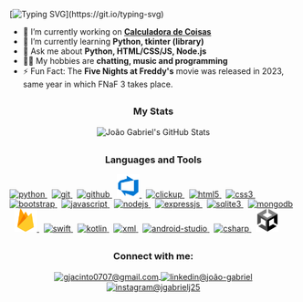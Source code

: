 <div id="title">

  [![Typing SVG](https://readme-typing-svg.herokuapp.com/?color=FFD900&size=35&center=true&vCenter=true&width=1000&lines=Hello!+How+are+you?+👋;Welcome+to+my+profile!)](https://git.io/typing-svg)
  
  - 🔭 I’m currently working on [**Calculadora de Coisas**](https://github.com/JGabrielJ/CalculadoraCoisas)
  - 🌱 I’m currently learning **Python, tkinter (library)**
  - 💬 Ask me about **Python, HTML/CSS/JS, Node.js**
  - 👨‍💻 My hobbies are **chatting, music and programming**
  - ⚡ Fun Fact: The **Five Nights at Freddy's** movie was released in 2023, same year in which FNaF 3 takes place.

</div>

##

<div id="stats" align="center">
  <h3 align="center"> My Stats </h3>
  <img align="center" src="https://myreadme.vercel.app/api/embed/JGabrielJ?panels=userstatistics,toprepositories,toplanguages,commitgraph" alt="João Gabriel's GitHub Stats">
</div>

##

<div id="langs">
  <h3 align="center"> Languages and Tools </h3>
  <a align="center" href="https://www.python.org" target="_blank" rel="noreferrer"> <img src="https://devicon-website.vercel.app/api/python/original.svg" alt="python" width="40" height="40"> </a> &nbsp;
  <a align="center" href="https://git-scm.com/" target="_blank" rel="noreferrer"> <img src="https://devicon-website.vercel.app/api/git/original.svg" alt="git" width="40" height="40"> </a> &nbsp;
  <a align="center" href="https://github.com/" target="_blank" rel="noreferrer"> <img src="https://devicon-website.vercel.app/api/github/original.svg?color=%23FFFFFF" alt="github" width="40" height="40"> </a> &nbsp;
  <a align="center" href="https://azure.microsoft.com/" target="_blank" rel="noreferrer"> <img src="https://github.com/devicons/devicon/blob/master/icons/azuredevops/azuredevops-plain.svg" alt="azure" width="40" height="40"> </a> &nbsp;
  <a align="center" href="https://clickup.com/" target="_blank" rel="noreferrer"> <img src="https://clickup.com/images/brand-assets/logo-symbol-color.svg" alt="clickup" width="40" height="40"> </a> &nbsp;
  <a align="center" href="https://www.w3.org/html/" target="_blank" rel="noreferrer"> <img src="https://devicon-website.vercel.app/api/html5/original.svg" alt="html5" width="40" height="40"> </a> &nbsp;
  <a align="center" href="https://www.w3schools.com/css/" target="_blank" rel="noreferrer"> <img src="https://devicon-website.vercel.app/api/css3/original.svg" alt="css3" width="40" height="40"> </a> &nbsp;
  <a align="center" href="https://getbootstrap.com/" target="_blank" rel="noreferrer"> <img src="https://devicon-website.vercel.app/api/bootstrap/original.svg" alt="bootstrap" width="40" height="40"> </a> &nbsp;
  <a align="center" href="https://developer.mozilla.org/en-US/docs/Web/JavaScript" target="_blank" rel="noreferrer"> <img src="https://devicon-website.vercel.app/api/javascript/original.svg" alt="javascript" width="40" height="40"> </a> &nbsp;
  <a align="center" href="https://nodejs.org" target="_blank" rel="noreferrer"> <img src="https://devicon-website.vercel.app/api/nodejs/original.svg" alt="nodejs" width="40" height="40"> </a> &nbsp;
  <a align="center" href="https://expressjs.com/" target="_blank" rel="noreferrer"> <img src="https://devicon-website.vercel.app/api/express/original.svg?color=%23FFAF00" alt="expressjs" width="40" height="40"> </a> &nbsp;
  <a align="center" href="https://www.sqlite.org/" target="_blank" rel="noreferrer"> <img src="https://devicon-website.vercel.app/api/sqlite/original.svg" alt="sqlite3" width="40" height="40"> </a> &nbsp;
  <a align="center" href="https://www.mongodb.com/" target="_blank" rel="noreferrer"> <img src="https://devicon-website.vercel.app/api/mongodb/original.svg" alt="mongodb" width="40" height="40"> </a> &nbsp;
  <a align="center" href="https://firebase.google.com/" target="_blank" rel="noreferrer"> <img src="https://github.com/devicons/devicon/blob/master/icons/firebase/firebase-original.svg" alt="firebase" width="40" height="40"> </a> &nbsp;
  <a align="center" href="https://developer.apple.com/swift/" target="_blank" rel="noreferrer"> <img src="https://devicon-website.vercel.app/api/swift/original.svg" alt="swift" width="40" height="40"> </a> &nbsp;
  <a align="center" href="https://kotlinlang.org/" target="_blank" rel="noreferrer"> <img src="https://devicon-website.vercel.app/api/kotlin/original.svg" alt="kotlin" width="40" height="40"> </a> &nbsp;
  <a align="center" href="https://www.w3schools.com/xml/" target="_blank" rel="noreferrer"> <img src="https://cdn-icons-png.flaticon.com/512/136/136526.png" alt="xml" width="40" height="40"> </a> &nbsp;
  <a align="center" href="https://developer.android.com/" target="_blank" rel="noreferrer"> <img src="https://devicon-website.vercel.app/api/androidstudio/original.svg" alt="android-studio" width="40" height="40"> </a> &nbsp;
  <a align="center" href="https://dotnet.microsoft.com/en-us/languages/csharp" target="_blank" rel="noreferrer"> <img src="https://devicon-website.vercel.app/api/csharp/original.svg" alt="csharp" width="40" height="40"> </a> &nbsp;
  <a align="center" href="https://unity.com/" target="_blank" rel="noreferrer"> <img src="https://github.com/devicons/devicon/blob/master/icons/unity/unity-original.svg" alt="unity" width="40" height="40"> </a>
</div>

##

<div id="social" align="center">
  <h3 align="center"> Connect with me: </h3>
  <a align="center" href="mailto:gjacinto0707@gmail.com" target="_blank"> <img align="center" src="https://img.shields.io/badge/Gmail-D14836?style=for-the-badge&logo=gmail&logoColor=white" alt="gjacinto0707@gmail.com"> </a>
  <a align="center" href="https://www.linkedin.com/in/jgabrielj7" target="_blank"> <img align="center" src="https://img.shields.io/badge/LinkedIn-0077B5?style=for-the-badge&logo=linkedin&logoColor=white" alt="linkedin@joão-gabriel"> </a>
  <a align="center" href="https://www.instagram.com/jgabrielj25/" target="_blank"> <img align="center" src="https://img.shields.io/badge/Instagram-C13584?style=for-the-badge&logo=instagram&logoColor=white" alt="instagram@jgabrielj25"> </a>
</div>
